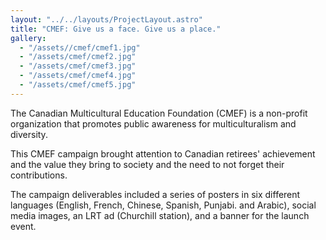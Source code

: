 ```yaml
---
layout: "../../layouts/ProjectLayout.astro"
title: "CMEF: Give us a face. Give us a place."
gallery:
  - "/assets//cmef/cmef1.jpg"
  - "/assets/cmef/cmef2.jpg"
  - "/assets/cmef/cmef3.jpg"
  - "/assets/cmef/cmef4.jpg"
  - "/assets/cmef/cmef5.jpg"
---
```


The Canadian Multicultural Education Foundation (CMEF) is a non-profit organization that promotes public awareness for multiculturalism and diversity.

This CMEF campaign brought attention to Canadian retirees' achievement and the value they bring to society and the need to not forget their contributions.

The campaign deliverables included a series of posters in six different languages (English, French, Chinese, Spanish, Punjabi. and Arabic), social media images, an LRT ad (Churchill station), and a banner for the launch event.
